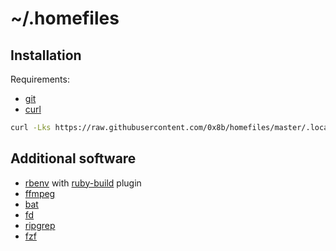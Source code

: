 # ~/.homefiles

## Installation

Requirements:

- [git](https://git-scm.com/)
- [curl](https://curl.se/)

```sh
curl -Lks https://raw.githubusercontent.com/0x8b/homefiles/master/.local/bin/install.sh | bash -sx
```

## Additional software

- [rbenv](https://github.com/rbenv/rbenv) with [ruby-build](https://github.com/rbenv/ruby-build) plugin
- [ffmpeg](https://ffmpeg.org/)
- [bat](https://github.com/sharkdp/bat)
- [fd](https://github.com/sharkdp/fd)
- [ripgrep](https://github.com/BurntSushi/ripgrep)
- [fzf](https://github.com/junegunn/fzf)
